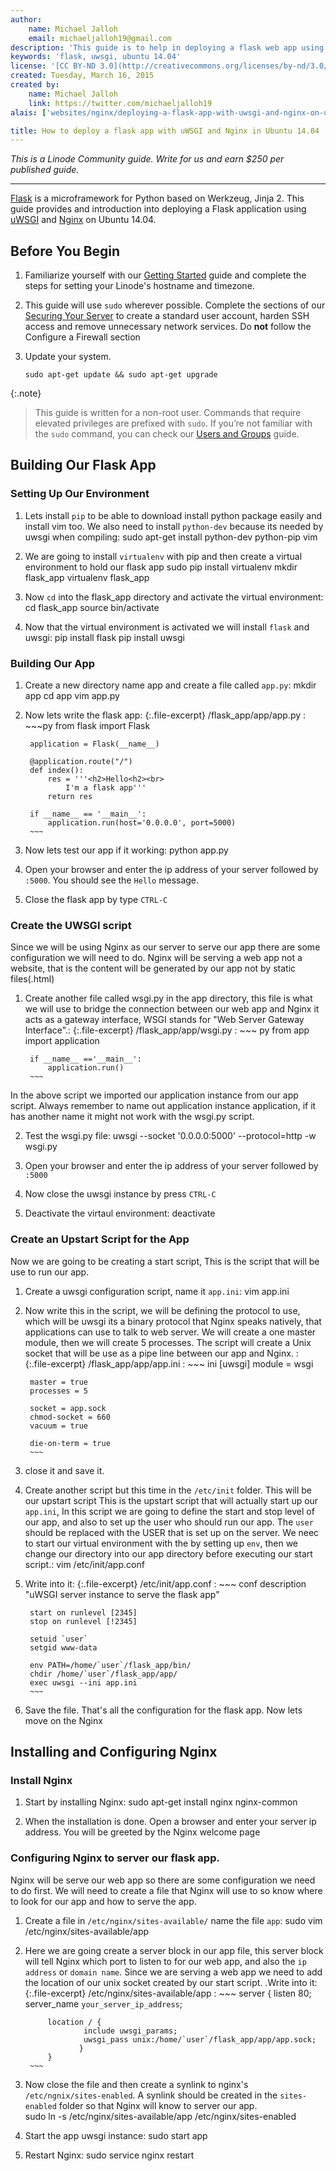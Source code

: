 ```yaml
---
author:
	name: Michael Jalloh
	email: michaeljalloh19@gmail.com
description: 'This guide is to help in deploying a flask web app using uWSGI and Nginx in Ubuntu 14.04'
keywords: 'flask, uwsgi, ubuntu 14.04'
license: '[CC BY-ND 3.0](http://creativecommons.org/licenses/by-nd/3.0/us/)]'
created: Tuesday, March 16, 2015
created by: 
	name: Michael Jalloh
	link: https://twitter.com/michaeljalloh19
alais: ['websites/nginx/deploying-a-flask-app-with-uwsgi-and-nginx-on-ubuntu-14.04/']

title: How to deploy a flask app with uWSGI and Nginx in Ubuntu 14.04
---
```


*This is a Linode Community guide. Write for us and earn $250 per published guide.*
<hr>

[Flask](http://flask.pocoo.org/) is a microframework for Python based on Werkzeug, Jinja 2. This guide provides and introduction into deploying a Flask application using [uWSGI](https://uwsgi-docs.readthedocs.org/en/latest/) and [Nginx](https://www.nginx.com/) on Ubuntu 14.04.


## Before You Begin

1.  Familiarize yourself with our [Getting Started](/docs/getting-started) guide and complete the steps for setting your Linode's hostname and timezone.

2.  This guide will use `sudo` wherever possible. Complete the sections of our [Securing Your Server](/docs/security/securing-your-server) to create a standard user account, harden SSH access and remove unnecessary network services. Do **not** follow the Configure a Firewall section

3.  Update your system.

        sudo apt-get update && sudo apt-get upgrade

{:.note}
>
>This guide is written for a non-root user. Commands that require elevated privileges are prefixed with `sudo`. If you’re not familiar with the `sudo` command, you can check our [Users and Groups](/docs/tools-reference/linux-users-and-groups) guide.


## Building Our Flask App

### Setting Up Our Environment

1. Lets install `pip` to be able to download install python package easily and install vim too. We also need to install `python-dev` because its needed by uwsgi when compiling:
	sudo apt-get install python-dev python-pip vim

2. We are going to install `virtualenv` with pip and then create a virtual environment to hold our flask app
	sudo pip install virtualenv 
	mkdir flask_app
	virtualenv flask_app

3. Now `cd` into the flask_app directory and activate the virtual environment:
	cd flask_app
	source bin/activate
	
4. Now that the virtual environment is activated we will install `flask` and uwsgi:
	pip install flask
	pip install uwsgi

### Building Our App
1. Create a new directory name app and create a file called `app.py`:
	mkdir app
	cd app
	vim app.py

2. Now lets write the flask app:
	{:.file-excerpt}
	/flask_app/app/app.py
	:	~~~py
		from flask import Flask
		
		application = Flask(__name__)
		
		@application.route("/")
		def index():
			res = '''<h2>Hello<h2><br>
				I'm a flask app'''
			return res
		
		if __name__ == '__main__':
			application.run(host='0.0.0.0', port=5000)
		~~~

3. Now lets test our app if it working:
	python app.py

4. Open your browser and enter the ip address of your server followed by `:5000`. You should see the `Hello` message.

5. Close the flask app by type `CTRL-C`
### Create the UWSGI script
Since we will be using Nginx as our server to serve our app there are some configuration we will need to do. Nginx will
be serving a web app not a website, that is the content will be generated by our app not by static files(.html)

1. Create another file called wsgi.py in the app directory, this file is what we will use to bridge the connection between our web app and Nginx it acts as a gateway interface, WSGI stands for "Web Server Gateway Interface".:
	{:.file-excerpt}
	/flask_app/app/wsgi.py
	:	~~~ py
		from app import application

		if __name__ =='__main__':
			application.run()
		~~~
In the above script we imported our application instance from our app script. Always remember to name out application instance application, if it has another name it might not work with the wsgi.py script.

2. Test the wsgi.py file:
	uwsgi --socket '0.0.0.0:5000' --protocol=http -w wsgi.py

3. Open your browser and enter the ip address of your server followed by `:5000`

4. Now close the uwsgi instance by press `CTRL-C`

5. Deactivate the virtaul environment:
	deactivate


### Create an Upstart Script for the App
Now we are going to be creating a start script, This is the script that will be use to run our app. 
1. Create a uwsgi configuration script, name it `app.ini`:
	vim app.ini

2. Now write this in the script, we will be defining the protocol to use, which will be uwsgi its a binary protocol that Nginx speaks natively, that applications can use to talk to web server. We will create a one master module, then we will create 5 processes. The script will create a Unix socket that will be use as a pipe line between our app and Nginx.  :
	{:.file-excerpt}
	/flask_app/app/app.ini
	:	~~~ ini
		[uwsgi]
		module = wsgi

		master = true
		processes = 5
		
		socket = app.sock
		chmod-socket = 660
		vacuum = true

		die-on-term = true
		~~~
3. close it and save it.

4. Create another script but this time in the `/etc/init` folder. This will be our upstart script This is the upstart script that will actually start up our `app.ini`, In this script we are going to define the start and stop level of our app, and also to set up the user who should run our app. The `user` should be replaced with the USER that is set up on the server. We neec to start our virtual environment with the by setting up `env`, then we change our directory into our app directory before executing our start script.:
	vim /etc/init/app.conf

5. Write into it:
	{:.file-excerpt}
	/etc/init/app.conf
	:	~~~ conf
		description "uWSGI server instance to serve the flask app"
		
		start on runlevel [2345]
		stop on runlevel [!2345]

		setuid `user`
		setgid www-data

		env PATH=/home/`user`/flask_app/bin/
		chdir /home/`user`/flask_app/app/
		exec uwsgi --ini app.ini
		~~~
6. Save the file. That's all the configuration for the flask app. Now lets move on the Nginx

## Installing and Configuring Nginx

### Install Nginx

1. Start by installing Nginx:
	sudo apt-get install nginx nginx-common

2. When the installation is done. Open a browser and enter your server ip address. You will be greeted by the Nginx welcome page

### Configuring Nginx to server our flask app.
Nginx will be serve our web app so there are some configuration we need to do first. We will need to create a file that Nginx will use to so know where to look for our app and how to serve the app.
1. Create a file in `/etc/nginx/sites-available/` name the file `app`:
	sudo vim /etc/nginx/sites-available/app

2. Here we are going create a server block in our app file, this server block will tell Nginx which port to listen to for our web app, and also the `ip address` or `domain name`. Since we are serving a web app we need to add the location of our unix socket created by our start script.  .Write into it:
	{:.file-excerpt}
	/etc/nginx/sites-available/app
	:	~~~
		server {
			listen 80;
			server_name `your_server_ip_address`;
			
			location / {
					include uwsgi_params;
					uwsgi_pass unix:/home/`user`/flask_app/app/app.sock;
				   }
			}
		~~~
3. Now close the file and then create a synlink to nginx's `/etc/ngnix/sites-enabled`. A synlink should be created in the `sites-enabled` folder so that Nginx will know to server our app.  
	sudo ln -s /etc/nginx/sites-available/app /etc/nginx/sites-enabled

4. Start the app uwsgi instance:
	sudo start app

5. Restart Nginx:
	sudo service nginx restart


	
